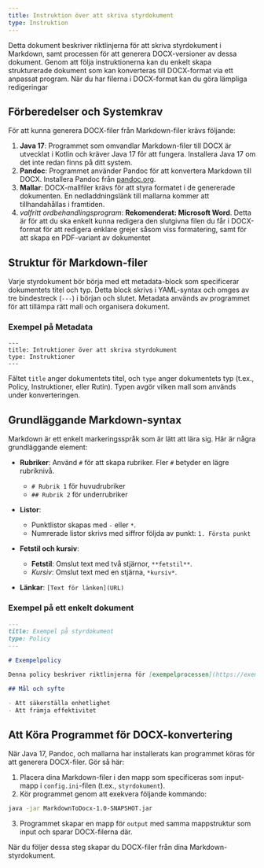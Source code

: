 ```yaml
---
title: Instruktion över att skriva styrdokument
type: Instruktion
---
```

Detta dokument beskriver riktlinjerna för att skriva styrdokument i Markdown, samt processen för att generera DOCX-versioner av dessa dokument. Genom att följa instruktionerna kan du enkelt skapa strukturerade dokument som kan konverteras till DOCX-format via ett anpassat program. När du har filerna i DOCX-format kan du göra lämpliga redigeringar

## Förberedelser och Systemkrav

För att kunna generera DOCX-filer från Markdown-filer krävs följande:

1. **Java 17**: Programmet som omvandlar Markdown-filer till DOCX är utvecklat i Kotlin och kräver Java 17 för att fungera. Installera Java 17 om det inte redan finns på ditt system.
2. **Pandoc**: Programmet använder Pandoc för att konvertera Markdown till DOCX. Installera Pandoc från [pandoc.org](https://pandoc.org).
3. **Mallar**: DOCX-mallfiler krävs för att styra formatet i de genererade dokumenten. En nedladdningslänk till mallarna kommer att tillhandahållas i framtiden.
4. _valfritt ordbehandlingsprogram_: **Rekomenderat: Microsoft Word**. Detta är för att du ska enkelt kunna redigera den slutgivna filen du får i DOCX-format för att redigera enklare grejer såsom viss formatering, samt för att skapa en PDF-variant av dokumentet

## Struktur för Markdown-filer

Varje styrdokument bör börja med ett metadata-block som specificerar dokumentets titel och typ. Detta block skrivs i YAML-syntax och omges av tre bindestreck (`---`) i början och slutet. Metadata används av programmet för att tillämpa rätt mall och organisera dokument.

### Exempel på Metadata

```
---
title: Intruktioner över att skriva styrdokument
type: Instruktioner
---
```
Fältet `title` anger dokumentets titel, och `type` anger dokumentets typ (t.ex., Policy, Instruktioner, eller Rutin). Typen avgör vilken mall som används under konverteringen.

## Grundläggande Markdown-syntax

Markdown är ett enkelt markeringsspråk som är lätt att lära sig. Här är några grundläggande element:

* **Rubriker**: Använd `#` för att skapa rubriker. Fler `#` betyder en lägre rubriknivå.

  * `# Rubrik 1` för huvudrubriker
  * `## Rubrik 2` för underrubriker

* **Listor**:

  * Punktlistor skapas med `-` eller `*`.
  * Numrerade listor skrivs med siffror följda av punkt: `1. Första punkt`

* **Fetstil och kursiv**:

  * **Fetstil**: Omslut text med två stjärnor, `**fetstil**`.
  * _Kursiv_: Omslut text med en stjärna, `*kursiv*`.

* **Länkar**: `[Text för länken](URL)`

### Exempel på ett enkelt dokument
```markdown
---
title: Exempel på styrdokument
type: Policy
---

# Exempelpolicy

Denna policy beskriver riktlinjerna för [exempelprocessen](https://exempel.se).

## Mål och syfte

- Att säkerställa enhetlighet
- Att främja effektivitet

```

## Att Köra Programmet för DOCX-konvertering

När Java 17, Pandoc, och mallarna har installerats kan programmet köras för att generera DOCX-filer. Gör så här:

1. Placera dina Markdown-filer i den mapp som specificeras som input-mapp i `config.ini`-filen (t.ex., `styrdokument`).
2. Kör programmet genom att exekvera följande kommando:
```bash
java -jar MarkdownToDocx-1.0-SNAPSHOT.jar
```
3. Programmet skapar en mapp för `output` med samma mappstruktur som input och sparar DOCX-filerna där.

När du följer dessa steg skapar du DOCX-filer från dina Markdown-styrdokument.
